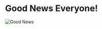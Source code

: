 # Good News Everyone!

![Good News](https://motionandmomentum.files.wordpress.com/2017/10/5181a5b8-6e3d-466f-9cea-8f900375fd42-720-000000640b9c2bac.gif)
